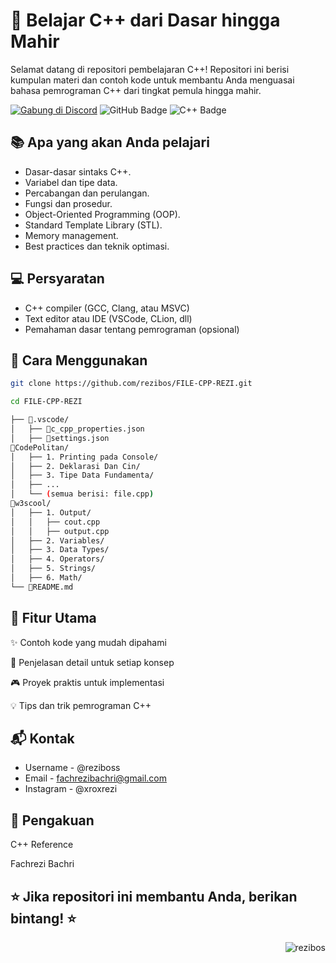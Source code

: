 # 🚀 Belajar C++ dari Dasar hingga Mahir
Selamat datang di repositori pembelajaran C++! Repositori ini berisi kumpulan materi dan contoh kode untuk membantu Anda menguasai bahasa pemrograman C++ dari tingkat pemula hingga mahir.

[![Gabung di Discord](https://img.shields.io/badge/Discord-Gabung%20di%20Discord-7289da?style=for-the-badge&logo=discord)](https://discord.gg/4bDyzhvc) <img src="https://img.shields.io/badge/GitHub-181717?style=for-the-badge&logo=github&logoColor=white" alt="GitHub Badge"/> <img src="https://img.shields.io/badge/C++-00599C?style=for-the-badge&logo=c%2B%2B&logoColor=white" alt="C++ Badge"/>

## 📚 Apa yang akan Anda pelajari
- Dasar-dasar sintaks C++.
- Variabel dan tipe data.
- Percabangan dan perulangan.
- Fungsi dan prosedur.
- Object-Oriented Programming (OOP).
- Standard Template Library (STL).
- Memory management.
- Best practices dan teknik optimasi.

## 💻 Persyaratan
- C++ compiler (GCC, Clang, atau MSVC)
- Text editor atau IDE (VSCode, CLion, dll)
- Pemahaman dasar tentang pemrograman (opsional)

## 🎯 Cara Menggunakan
```sh
git clone https://github.com/rezibos/FILE-CPP-REZI.git
```

```sh
cd FILE-CPP-REZI
```

```sh
├── 📂.vscode/
│   ├── 📄c_cpp_properties.json
│   ├── 📄settings.json
📂CodePolitan/
│   ├── 1. Printing pada Console/
│   ├── 2. Deklarasi Dan Cin/
│   ├── 3. Tipe Data Fundamenta/
│   ├── ...
│   └── (semua berisi: file.cpp)
📂w3scool/
│   ├── 1. Output/
│   │   ├── cout.cpp
│   │   ├── output.cpp
│   ├── 2. Variables/
│   ├── 3. Data Types/
│   ├── 4. Operators/
│   ├── 5. Strings/
│   ├── 6. Math/
└── 📄README.md
```

## 🌟 Fitur Utama
✨ Contoh kode yang mudah dipahami

📝 Penjelasan detail untuk setiap konsep

🎮 Proyek praktis untuk implementasi

💡 Tips dan trik pemrograman C++

## 📬 Kontak
- Username - @reziboss
- Email - fachrezibachri@gmail.com
- Instagram - @xroxrezi

## 🙏 Pengakuan
C++ Reference

Fachrezi Bachri

## ⭐️ Jika repositori ini membantu Anda, berikan bintang! ⭐️

<img align="right" src="https://komarev.com/ghpvc/?username=rezibos&label=GITHUB%20VIEWS&color=grey&style=for-the-badge" alt="rezibos" />